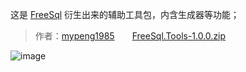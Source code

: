 这是 [FreeSql](https://github.com/2881099/FreeSql) 衍生出来的辅助工具包，内含生成器等功能；

> 作者：[mypeng1985](https://github.com/mypeng1985)　　[FreeSql.Tools-1.0.0.zip](https://github.com/2881099/FreeSql.Tools/files/3333609/FreeSql.Tools-1.0.0.zip)

![image](https://user-images.githubusercontent.com/16286519/58793525-e0cf3300-8628-11e9-8959-d2efed685843.png)

